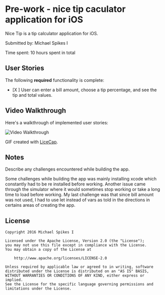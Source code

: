 # Pre-work - nice tip caculator application for iOS

Nice Tip is a tip calculator application for iOS.

Submitted by: Michael Spikes I

Time spent: 10 hours spent in total

## User Stories

The following **required** functionality is complete:
* [X ] User can enter a bill amount, choose a tip percentage, and see the tip and total values.

## Video Walkthrough 

Here's a walkthrough of implemented user stories:

<img src='http://i.imgur.com/link/to/your/gif/file.gif' title='Video Walkthrough' width='' alt='Video Walkthrough' />

GIF created with [LiceCap](http://www.cockos.com/licecap/).

## Notes

Describe any challenges encountered while building the app.

Some challenges while building the app was mainly installing xcode which constantly had to be re installed before working.
Another issue came through the simulator where it would sometimes stop working or take a long time to load before working.
My last challenge was that since bill amount was not used, I had to use let instead of vars as told in the directions in certains 
areas of creating the app.

## License

    Copyright 2016 Michael Spikes I

    Licensed under the Apache License, Version 2.0 (the "License");
    you may not use this file except in compliance with the License.
    You may obtain a copy of the License at

        http://www.apache.org/licenses/LICENSE-2.0

    Unless required by applicable law or agreed to in writing, software
    distributed under the License is distributed on an "AS IS" BASIS,
    WITHOUT WARRANTIES OR CONDITIONS OF ANY KIND, either express or implied.
    See the License for the specific language governing permissions and
    limitations under the License.
